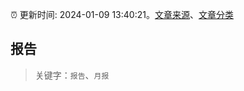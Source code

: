 :alarm_clock: 更新时间: 2024-01-09 13:40:21。[文章来源](/README.md)、[文章分类](/TAGS.md)

## 报告


> 关键字：`报告`、`月报`




